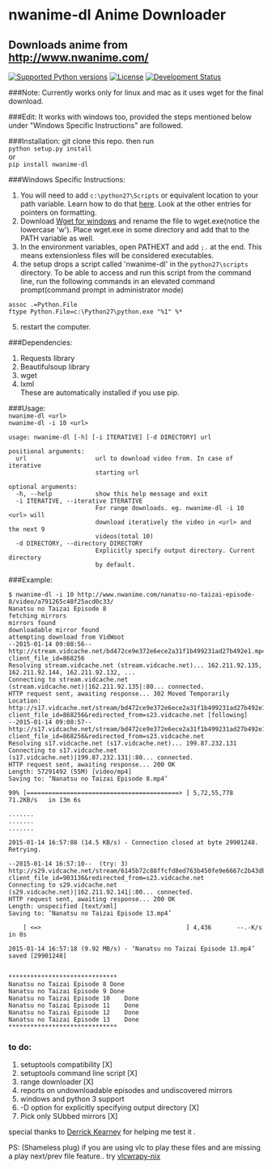 # nwanime-dl Anime Downloader   
## Downloads anime from http://www.nwanime.com/                             
[![Supported Python versions](https://pypip.in/py_versions/nwanime_dl/badge.svg)](https://pypi.python.org/pypi/<nwanime_dl>/)
[![License](https://pypip.in/license/nwanime_dl/badge.svg)](https://pypi.python.org/pypi/nwanime_dl/)
[![Development Status](https://pypip.in/status/nwanime_dl/badge.svg)](https://pypi.python.org/pypi/nwanime_dl/)

###Note: Currently works only for linux and mac as it uses wget for the final download.

###Edit: It works with windows too, provided the steps mentioned below under "Windows Specific Instructions" are followed.

###Installation:
git clone this repo. then run       
```python setup.py install```          
or               
```pip install nwanime-dl```

###Windows Specific Instructions:        
1. You will need to add ```c:\python27\Scripts``` or equivalent location to your path variable. Learn how to do that [here](http://www.computerhope.com/issues/ch000549.htm).
Look at the other entries for pointers on formatting.
2. Download [Wget for windows](http://gnuwin32.sourceforge.net/packages/wget.htm) and rename the file to wget.exe(notice the lowercase 'w'). Place wget.exe in some directory and add that to the PATH variable as well.
3. In the environment variables, open PATHEXT and add ```;.``` at the end. This means extensionless files will be considered executables.
4. the setup drops a script called 'nwanime-dl' in the ```python27\scripts``` directory. To be able to access and run this script from the command line, run the following commands 
in an elevated command prompt(command prompt in administrator mode)
```
assoc .=Python.File
ftype Python.File=c:\Python27\python.exe "%1" %*
```
5. restart the computer.

###Dependencies:
1. Requests library
2. Beautifulsoup library
3. wget
4. lxml      
These are automatically installed if you use pip.

###Usage:       
```nwanime-dl <url>```       
```nwanime-dl -i 10 <url>```      


```
usage: nwanime-dl [-h] [-i ITERATIVE] [-d DIRECTORY] url

positional arguments:
  url                   url to download video from. In case of iterative
                        starting url

optional arguments:
  -h, --help            show this help message and exit
  -i ITERATIVE, --iterative ITERATIVE
                        For range downloads. eg. nwanime-dl -i 10 <url> will
                        download iteratively the video in <url> and the next 9
                        videos(total 10)
  -d DIRECTORY, --directory DIRECTORY
                        Explicitly specify output directory. Current directory
                        by default.

```

###Example:     
```
$ nwanime-dl -i 10 http://www.nwanime.com/nanatsu-no-taizai-episode-8/video/a791265c48f25acd0c33/
Nanatsu no Taizai Episode 8
fetching mirrors
mirrors found
downloadable mirror found
attempting download from VidWoot
--2015-01-14 09:08:56--  http://stream.vidcache.net/bd472ce9e372e6ece2a31f1b499231ad27b492e1.mp4?client_file_id=868256
Resolving stream.vidcache.net (stream.vidcache.net)... 162.211.92.135, 162.211.92.144, 162.211.92.132, ...
Connecting to stream.vidcache.net (stream.vidcache.net)|162.211.92.135|:80... connected.
HTTP request sent, awaiting response... 302 Moved Temporarily
Location: http://s17.vidcache.net/stream/bd472ce9e372e6ece2a31f1b499231ad27b492e1?client_file_id=868256&redirected_from=s23.vidcache.net [following]
--2015-01-14 09:08:57--  http://s17.vidcache.net/stream/bd472ce9e372e6ece2a31f1b499231ad27b492e1?client_file_id=868256&redirected_from=s23.vidcache.net
Resolving s17.vidcache.net (s17.vidcache.net)... 199.87.232.131
Connecting to s17.vidcache.net (s17.vidcache.net)|199.87.232.131|:80... connected.
HTTP request sent, awaiting response... 200 OK
Length: 57291492 (55M) [video/mp4]
Saving to: ‘Nanatsu no Taizai Episode 8.mp4’

99% [==========================================> ] 5,72,55,778 71.2KB/s   in 13m 6s 

.......
.......
.......

2015-01-14 16:57:08 (14.5 KB/s) - Connection closed at byte 29901248. Retrying.

--2015-01-14 16:57:10--  (try: 3)  http://s29.vidcache.net/stream/6145b72c88ffcfd8ed763b450fe9e6667c2b43db?client_file_id=903136&redirected_from=s23.vidcache.net
Connecting to s29.vidcache.net (s29.vidcache.net)|162.211.92.141|:80... connected.
HTTP request sent, awaiting response... 200 OK
Length: unspecified [text/xml]
Saving to: ‘Nanatsu no Taizai Episode 13.mp4’

    [ <=>                                        ] 4,436       --.-K/s   in 0s      

2015-01-14 16:57:18 (9.92 MB/s) - ‘Nanatsu no Taizai Episode 13.mp4’ saved [29901248]


******************************
Nanatsu no Taizai Episode 8	Done
Nanatsu no Taizai Episode 9	Done
Nanatsu no Taizai Episode 10	Done
Nanatsu no Taizai Episode 11	Done
Nanatsu no Taizai Episode 12	Done
Nanatsu no Taizai Episode 13	Done
******************************

```


### to do:              
1. setuptools compatibility   [X]
2. setuptools command line script   [X]
3. range downloader    [X]
4. reports on undownloadable episodes and undiscovered mirrors
5. windows and python 3 support
6. -D option for explicitly specifying output directory    [X]
7. Pick only SUbbed mirrors    [X]

special thanks to [Derrick Kearney](https://github.com/diek) for helping me test it .

PS:
(Shameless plug)
if you are using vlc to play these files and are missing a play next/prev file feature.. try [vlcwrapy-nix](https://github.com/thekindlyone/vlcwrapy-nix)